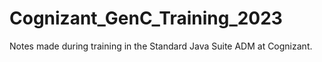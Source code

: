 # Cognizant_GenC_Training_2023
Notes made during training in the Standard Java Suite ADM at Cognizant.

